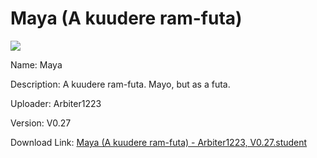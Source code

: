# Maya (A kuudere ram-futa)

<img src = "https://raw.githubusercontent.com/Arbiter1223/Koukou-Gurashi-Custom-Students/master/Students/Files/Maya%20(A%20kuudere%20ram-futa).png">

Name: Maya

Description: A kuudere ram-futa. Mayo, but as a futa.

Uploader: Arbiter1223

Version: V0.27

Download Link: <a href="https://raw.githubusercontent.com/Arbiter1223/Koukou-Gurashi-Custom-Students/master/Students/Files/Maya%20(A%20kuudere%20ram-futa)%20-%20Arbiter1223%2C%20V0.27.student">Maya (A kuudere ram-futa) - Arbiter1223, V0.27.student</a>
